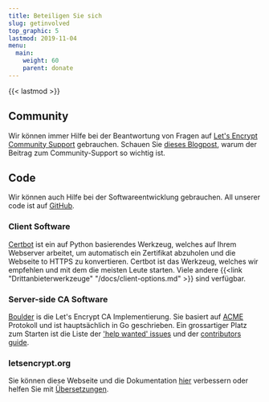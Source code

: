 ```yaml
---
title: Beteiligen Sie sich
slug: getinvolved
top_graphic: 5
lastmod: 2019-11-04
menu:
  main:
    weight: 60
    parent: donate
---
```


{{< lastmod >}}

## Community

Wir können immer Hilfe bei der Beantwortung von Fragen auf [Let's Encrypt Community Support](https://community.letsencrypt.org/) gebrauchen. Schauen Sie [dieses Blogpost](/2015/08/13/lets-encrypt-community-support.html), warum der Beitrag zum Community-Support so wichtig ist.

## Code

Wir können auch Hilfe bei der Softwareentwicklung gebrauchen. All unserer code ist auf [GitHub](https://github.com/letsencrypt/).

### Client Software

[Certbot](https://github.com/certbot/certbot) ist ein auf Python basierendes Werkzeug, welches auf Ihrem Webserver arbeitet, um automatisch ein Zertifikat abzuholen und die Webseite to HTTPS zu konvertieren. Certbot ist das Werkzeug, welches wir empfehlen und mit dem die meisten Leute starten. Viele andere {{<link "Drittanbieterwerkzeuge" "/docs/client-options.md" >}} sind verfügbar.

### Server-side CA Software

[Boulder](https://github.com/letsencrypt/boulder) is die Let's Encrypt CA Implementierung. Sie basiert auf [ACME](https://github.com/ietf-wg-acme/acme) Protokoll und ist hauptsächlich in Go geschrieben. Ein grossartiger Platz zum Starten ist die Liste der ['help wanted' issues](https://github.com/letsencrypt/boulder/labels/help%20wanted) und der [contributors guide](https://github.com/letsencrypt/boulder/blob/master/CONTRIBUTING.md).

### letsencrypt.org

Sie können diese Webseite und die Dokumentation [hier](https://github.com/letsencrypt/website) verbessern oder helfen Sie mit [Übersetzungen](https://github.com/letsencrypt/website/blob/master/TRANSLATION.md).
